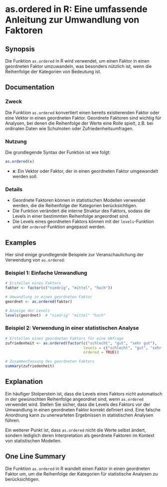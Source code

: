 <!--
Meta Description: # as.ordered in R: Eine umfassende Anleitung zur Umwandlung von Faktoren ## Synopsis Die Funktion `as.ordered` in R wird verwendet, um einen Faktor in...
Meta Keywords: die, ordered, faktor, der, einen
-->

# as.ordered in R: Eine umfassende Anleitung zur Umwandlung von Faktoren

## Synopsis
Die Funktion `as.ordered` in R wird verwendet, um einen Faktor in einen geordneten Faktor umzuwandeln, was besonders nützlich ist, wenn die Reihenfolge der Kategorien von Bedeutung ist.

## Documentation
### Zweck
Die Funktion `as.ordered` konvertiert einen bereits existierenden Faktor oder eine Vektor in einen geordneten Faktor. Geordnete Faktoren sind wichtig für Analysen, bei denen die Reihenfolge der Werte eine Rolle spielt, z.B. bei ordinalen Daten wie Schulnoten oder Zufriedenheitsumfragen.

### Nutzung
Die grundlegende Syntax der Funktion ist wie folgt:

```R
as.ordered(x)
```

- **x**: Ein Vektor oder Faktor, der in einen geordneten Faktor umgewandelt werden soll.

### Details
- Geordnete Faktoren können in statistischen Modellen verwendet werden, die die Reihenfolge der Kategorien berücksichtigen.
- Die Funktion verändert die interne Struktur des Faktors, sodass die Levels in einer bestimmten Reihenfolge angeordnet sind.
- Die Levels eines geordneten Faktors können mit der `levels`-Funktion und der `ordered`-Funktion angepasst werden.

## Examples
Hier sind einige grundlegende Beispiele zur Veranschaulichung der Verwendung von `as.ordered`:

### Beispiel 1: Einfache Umwandlung
```R
# Erstellen eines Faktors
faktor <- factor(c("niedrig", "mittel", "hoch"))

# Umwandlung in einen geordneten Faktor
geordnet <- as.ordered(faktor)

# Anzeige der Levels
levels(geordnet)  # "niedrig" "mittel" "hoch"
```

### Beispiel 2: Verwendung in einer statistischen Analyse
```R
# Erstellen eines geordneten Faktors für eine Umfrage
zufriedenheit <- as.ordered(factor(c("schlecht", "gut", "sehr gut"), 
                                   levels = c("schlecht", "gut", "sehr gut"), 
                                   ordered = TRUE))

# Zusammenfassung des geordneten Faktors
summary(zufriedenheit)
```

## Explanation
Ein häufiger Stolperstein ist, dass die Levels eines Faktors nicht automatisch in der gewünschten Reihenfolge angeordnet sind, wenn `as.ordered` verwendet wird. Stellen Sie sicher, dass die Levels des Faktors vor der Umwandlung in einen geordneten Faktor korrekt definiert sind. Eine falsche Anordnung kann zu unerwarteten Ergebnissen in statistischen Analysen führen. 

Ein weiterer Punkt ist, dass `as.ordered` nicht die Werte selbst ändert, sondern lediglich deren Interpretation als geordnete Faktoren im Kontext von statistischen Modellen.

## One Line Summary
Die Funktion `as.ordered` in R wandelt einen Faktor in einen geordneten Faktor um, um die Reihenfolge der Kategorien für statistische Analysen zu berücksichtigen.